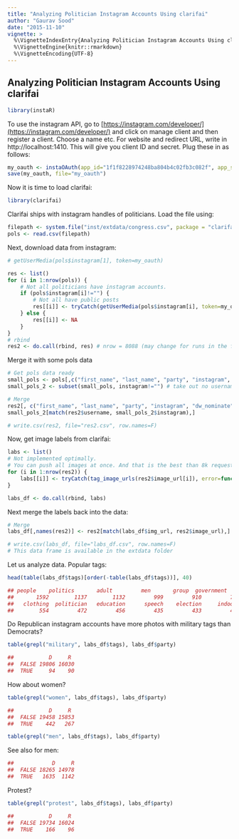 ```yaml
---
title: "Analyzing Politician Instagram Accounts Using clarifai"
author: "Gaurav Sood"
date: "2015-11-10"
vignette: >
  %\VignetteIndexEntry{Analyzing Politician Instagram Accounts Using clarifai}
  %\VignetteEngine{knitr::rmarkdown}
  %\VignetteEncoding{UTF-8}
---
```


## Analyzing Politician Instagram Accounts Using clarifai


```r
library(instaR)
```

To use the instagram API, go to [https://instagram.com/developer/](https://instagram.com/developer/) and click on manage client and then register a client. Choose a name etc. For website and redirect URL, write in http:<!-- breaklink -->//localhost:1410. This will give you client ID and secret. Plug these in as follows:


```r
my_oauth <- instaOAuth(app_id="1f1f8228974248ba804b4c02fb3c082f", app_secret="a8a727a6b21e488988207686c88ec49e")
save(my_oauth, file="my_oauth")
```

Now it is time to load clarifai:


```r
library(clarifai)
```

Clarifai ships with instagram handles of politicians. Load the file using:


```r
filepath <- system.file("inst/extdata/congress.csv", package = "clarifai")
pols <- read.csv(filepath)
```

Next, download data from instagram: 


```r
# getUserMedia(pols$instagram[1], token=my_oauth)

res <- list()
for (i in 1:nrow(pols)) {
	# Not all politicians have instagram accounts. 
	if (pols$instagram[i]!="") {
		# Not all have public posts
		res[[i]] <- tryCatch(getUserMedia(pols$instagram[i], token=my_oauth), error=function(err) NA)
	} else { 
		res[[i]] <- NA 
	}
}
# rbind
res2 <- do.call(rbind, res) # nrow = 8088 (may change for runs in the future)
```

Merge it with some pols data


```r
# Get pols data ready
small_pols <- pols[,c("first_name", "last_name", "party", "instagram", "dw_nominate")]
small_pols_2 <- subset(small_pols, instagram!="") # take out no username/NA

# Merge 
res2[, c("first_name", "last_name", "party", "instagram", "dw_nominate")] <- 
small_pols_2[match(res2$username, small_pols_2$instagram),]

# write.csv(res2, file="res2.csv", row.names=F)
```

Now, get image labels from clarifai: 


```r
labs <- list()
# Not implemented optimally. 
# You can push all images at once. And that is the best than 8k requests.
for (i in 1:nrow(res2)) {
	labs[[i]] <- tryCatch(tag_image_urls(res2$image_url[i]), error=function(err) NA)	
} 

labs_df <- do.call(rbind, labs)
```

Next merge the labels back into the data: 


```r
# Merge 
labs_df[,names(res2)] <- res2[match(labs_df$img_url, res2$image_url),]

# write.csv(labs_df, file="labs_df.csv", row.names=F)
# This data frame is available in the extdata folder
```

Let us analyze data. Popular tags: 


```r
head(table(labs_df$tags)[order(-table(labs_df$tags))], 40)
```


```r
## people    politics       adult         men       group  government    business       women    portrait      leader 
##       1592        1137        1132         999         910         795         793         773         763         670 
##   clothing  politician   education      speech    election     indoors     meeting        room competition        many 
##        554         472         456         435         433         426         360         352         347         345 
```

Do Republican instagram accounts have more photos with military tags than Democrats? 


```r
table(grepl("military", labs_df$tags), labs_df$party)
```


```r
##           D     R
##  FALSE 19806 16030
##  TRUE     94    90
```

How about women?


```r
table(grepl("women", labs_df$tags), labs_df$party)
```


```r
##           D     R
##  FALSE 19458 15853
##  TRUE    442   267
```


```r
table(grepl("men", labs_df$tags), labs_df$party)
```

See also for men: 


```r
##            D     R
##  FALSE 18265 14978
##  TRUE   1635  1142
```

Protest?


```r
table(grepl("protest", labs_df$tags), labs_df$party)
```


```r
##           D     R
##  FALSE 19734 16024
##  TRUE    166    96
```
